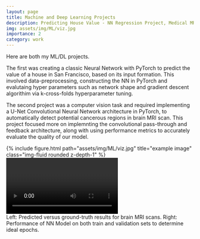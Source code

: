 ```yaml
---
layout: page
title: Machine and Deep Learning Projects
description: Predicting House Value - NN Regression Project, Medical MRI Scans - CNN Computer Vision Project
img: assets/img/ML/viz.jpg
importance: 2
category: work
---
```


Here are both my ML/DL projects.

The first was creating a classic Neural Network with PyTorch to predict the value of a house in San Francisco, based on its input formation. This involved data-preprocessing, constructing the NN in PyTorch and evalutaing hyper parameters such as network shape and gradient descent algorithim via k-cross-folds hyperparameter tuning. 

The second project was a computer vision task and required implementing a U-Net Convolutional Neural Network architecture in PyTorch, to automatically detect potential cancerous regions in brain MRI scan. This project focused more on implemnting the convolutional pass-through and feedback architecture, along with using performance metrics to accurately evaluate the quality of our model.


<div class="row justify-content-sm-center">
    <div class="col-sm mt-3 mt-md-0">
        {% include figure.html path="assets/img/ML/viz.jpg" title="example image" class="img-fluid rounded z-depth-1" %}
    </div>
    <div class="col-sm mt-3 mt-md-0">
        <video>
            {% include figure.html path="assets/img/ML-CW2.png" title="example image" class="img-fluid rounded z-depth-1" %}
        </video>
    </div>
</div>
<div class="caption">
    Left: Predicted versus ground-truth results for brain MRI scans. Right: Performance of NN Model on both train and validation sets to determine ideal epochs.
</div>
